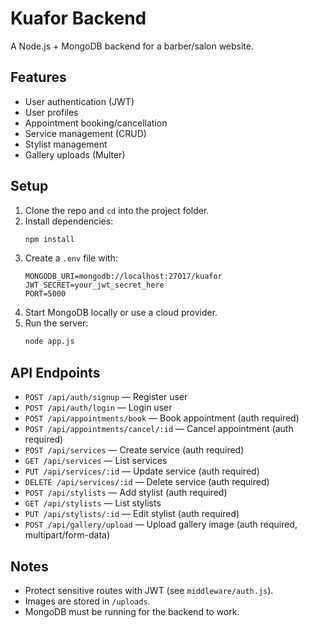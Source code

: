 # Kuafor Backend

A Node.js + MongoDB backend for a barber/salon website.

## Features

- User authentication (JWT)
- User profiles
- Appointment booking/cancellation
- Service management (CRUD)
- Stylist management
- Gallery uploads (Multer)

## Setup

1. Clone the repo and `cd` into the project folder.
2. Install dependencies:
   ```bash
   npm install
   ```
3. Create a `.env` file with:
   ```env
   MONGODB_URI=mongodb://localhost:27017/kuafor
   JWT_SECRET=your_jwt_secret_here
   PORT=5000
   ```
4. Start MongoDB locally or use a cloud provider.
5. Run the server:
   ```bash
   node app.js
   ```

## API Endpoints

- `POST /api/auth/signup` — Register user
- `POST /api/auth/login` — Login user
- `POST /api/appointments/book` — Book appointment (auth required)
- `POST /api/appointments/cancel/:id` — Cancel appointment (auth required)
- `POST /api/services` — Create service (auth required)
- `GET /api/services` — List services
- `PUT /api/services/:id` — Update service (auth required)
- `DELETE /api/services/:id` — Delete service (auth required)
- `POST /api/stylists` — Add stylist (auth required)
- `GET /api/stylists` — List stylists
- `PUT /api/stylists/:id` — Edit stylist (auth required)
- `POST /api/gallery/upload` — Upload gallery image (auth required, multipart/form-data)

## Notes

- Protect sensitive routes with JWT (see `middleware/auth.js`).
- Images are stored in `/uploads`.
- MongoDB must be running for the backend to work.
